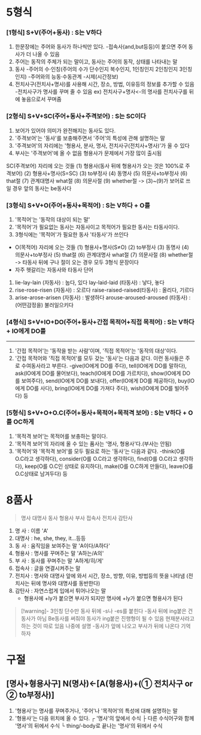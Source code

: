 
# 5형식
### [1형식] S+V(주어+동사) : S는 V하다
1.  한문장에는 주어와 동사가 하나씩만 있다. -접속사(and,but등등)이 붙으면 주어 동사가 더 나올 수 있음
2.  주어는 동작의 주체가 되는 말이고, 동사는 주어의 동작, 상태를 나타내는 말
3.  동사 -주어의 수·인칭(주어의 수가 단수인지 복수인지, 1인칭인지 2인칭인지 3인칭인지) -주어와의 능동·수동관계 -시제(시간정보)
4.  전치사구(전치사+명사)를 사용해 시간, 장소, 방법, 이유등의 정보를 추가할 수 있음 -전치사구가 명사를 꾸며 줄 수 있음 ex) 전치사구+명사<-의 명사를 전치사구를 뒤에 놓음으로서 꾸며줌

### [2형식] S+V+SC(주어+동사+주격보어) : S는 SC이다
1.  보어가 있어야 의미가 완전해지는 동사도 있다.
2.  '주격보어'는 '동사'를 보충해주면서 '주어'의 특성에 관해 설명하는 말
3.  '주격보어'의 자리에는 '형용사, 분사, 명사, 전치사구(전치사+명사)'가 올 수 있다
4.  부사는 '주격보어'에 올 수 없음 형용사가 문제에서 가장 많이 출시됨

SC(주격보어) 자리에 오는 것들 (1) 형용사(동사 뒤에 형용사가 오는 것은 100%로 주격보어) (2) 형용사+명사(S=SC) (3) to부정사 (4) 동명사 (5) 의문사+to부정사 (6) that절 (7) 관계대명사 what절 (8) 의문사절 (9) whether절 -> (3)~(9)가 보어로 쓰일 경우 앞의 동사는 be동사다

### [3형식] S+V+O(주어+동사+목적어) : S는 V하다 + O를
1.  '목적어'는 '동작의 대상이 되는 말'
2.  '목적어'가 필요없는 동사는 자동사이고 목적어가 필요한 동사는 타동사이다.
3.  3형식에는 '목적어'가 필요한 동사 '타동사'가 쓰인다

-   O(목적어) 자리에 오는 것들 (1) 형용사+명사(S≠O) (2) to부정사 (3) 동명사 (4) 의문사+to부정사 (5) that절 (6) 관계대명사 what절 (7) 의문사절 (8) whether절 -> 타동사 뒤에 구나 절이 오는 경우 모두 3형식 문장이다
-   자주 헷갈리는 자동사와 타동사 단어

1.  lie-lay-lain (자동사) : 눕다, 있다 lay-laid-laid (타동사) : 낳다, 놓다
2.  rise-rose-risen (자동사) : 오르다 raise-raised-raised(타동사) : 올리다, 기르다
3.  arise-arose-arisen (자동사) : 발생하다 arouse-aroused-aroused (타동사) : (어떤감정을) 불러일으키다

### [4형식] S+V+IO+DO(주어+동사+간접 목적어+직접 목적어) : S는 V하다 + IO에게 DO를

---

1.  '간접 목적어'는 '동작을 받는 사람'이며, '직접 목적어'는 '동작의 대상'이다.
2.  '간접 목적어와 '직접 목적어'를 모두 갖는 '동사'는 다음과 같다. 이런 동사들은 주로 수여동사라고 부른다. -give(IO에게 DO를 주다), tell(IO에게 DO를 말하다), ask(IO에게 DO를 물어보다), teach(IO에게 DO를 가르치다), show(IO에게 DO를 보여주다), send(IO에게 DO를 보내다), offer(IO에게 DO를 제공하다), buy(IO에게 DO를 사다), bring(IO에게 DO를 가져다 주다), wish(IO에게 DO를 빌어주다) 등

### [5형식] S+V+O+O.C(주어+동사+목적어+목적격 보어) : S는 V하다 + O를 OC하게
1.  '목적격 보어'는 목적어를 보충하는 말이다.
2.  '목적격 보어'의 자리에 올 수 있는 품사는 '명사, 형용사'다.(부사는 안됨)
3.  '목적어'와 '목적격 보어'를 모두 필요로 하는 '동사'는 다음과 같다. -think(O를 O.C라고 생각하다), consider(O를 O.C라고 생각하다), find(O를 O.C라고 생각하다), keep(O를 O.C인 상태로 유지하다), make(O를 O.C하게 만들다), leave(O를 O.C상태로 남겨두다) 등


# 8품사
> 명사 대명사 동사 형용사 부사 접속사 전치사 감탄사
1.  명 사 : 이름 'A'
2.  대명사 : he, she, they, it...등등
3.  동 사 : 움직임을 보여주는 말 'A이다/A하다'
4.  형용사 : 명사를 꾸며주는 말 'A하는/A의'
5.  부 사 : 동사를 꾸며주는 말 'A하게/히/게'
6.  접속사 : 글을 연결시켜주는 말
7.  전치사 : 명사와 대명사 앞에 와서 시간, 장소, 방향, 이유, 방법등의 뜻을 나타냄 (전치사는 뒤에 명사와 대명사를 동반한다)
8.  감탄사 : 자연스럽게 입에서 튀어나오는 말 
	- 형용사에 +ly가 붙으면 부사가 되지만 명사에 +ly가 붙으면 형용사가 된다

>[!warning]- 3인칭 단수만 동사 뒤에 -s나 -es를 붙힌다 -동사 뒤에 ing붙은 건 동사가 아님 Be동사를 써줘야 동사가 ing붙은 진행형이 될 수 있음 현재분사라고 하는 것이 따로 있음 나중에 설명 -동사가 앞에 나오고 부사가 뒤에 나온다 기억하자

# 구절
## [명사+형용사구] N(명사)<-[A(형용사)+(① 전치사구 or ② to부정사)]
1.  '형용사'는 명사를 꾸며주거나, '주어'나 '목적어'의 특성에 대해 설명하는 말
2.  '형용사'는 다음 위치에 올 수 있다. ┌ '명사'의 앞에서 수식 ├ 다른 수식어구와 함께 '명사'의 뒤에서 수식 └ thing/-body로 끝나는 '명사'의 뒤에서 수식